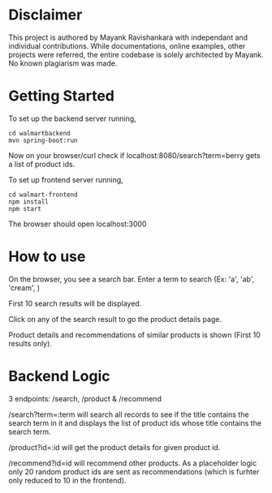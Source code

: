 # Disclaimer

This project is authored by Mayank Ravishankara with independant and individual contributions. While documentations, online examples, other projects were referred, the entire codebase is solely architected by Mayank. No known plagiarism was made.

# Getting Started 

To set up the backend server running,

```
cd walmartbackend
mvn spring-boot:run
```
Now on your browser/curl check if localhost:8080/search?term=berry gets a list of product ids.

To set up frontend server running,

```
cd walmart-frontend
npm install
npm start
```

The browser should open localhost:3000

# How to use

On the browser, you see a search bar. Enter a term to search (Ex: 'a', 'ab', 'cream', )

First 10 search results will be displayed.

Click on any of the search result to go the product details page.

Product details and recommendations of similar products is shown (First 10 results only).

# Backend Logic

3 endpoints: /search, /product & /recommend

/search?term=:term will search all records to see if the title contains the search term in it and displays the list of product ids whose title contains the search term.

/product?id=:id will get the product details for given product id.

/recommend?id=id will recommend other products. As a placeholder logic only 20 random product ids are sent as recommendations (which is furhter only reduced to 10 in the frontend).
